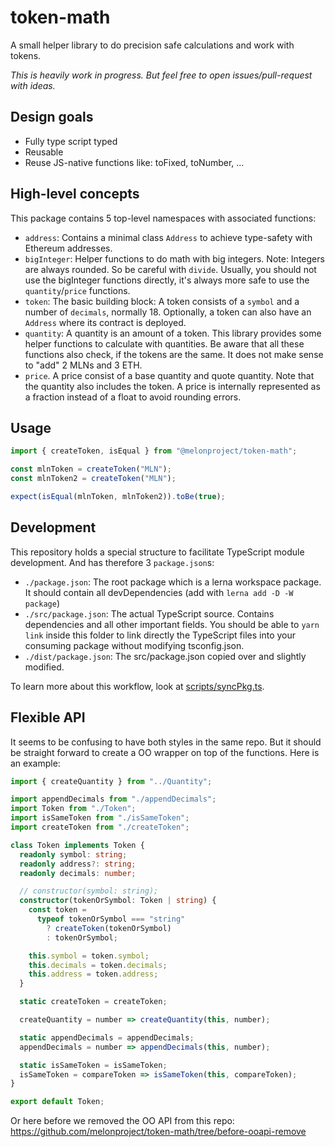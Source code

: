 # token-math

A small helper library to do precision safe calculations and work with tokens.

_This is heavily work in progress. But feel free to open issues/pull-request with ideas._

## Design goals

- Fully type script typed
- Reusable
- Reuse JS-native functions like: toFixed, toNumber, ...

## High-level concepts

This package contains 5 top-level namespaces with associated functions:

- `address`: Contains a minimal class `Address` to achieve type-safety with Ethereum addresses.
- `bigInteger`: Helper functions to do math with big integers. Note: Integers are always rounded. So be careful with `divide`. Usually, you should not use the bigInteger functions directly, it's always more safe to use the `quantity`/`price` functions.
- `token`: The basic building block: A token consists of a `symbol` and a number of `decimals`, normally 18. Optionally, a token can also have an `Address` where its contract is deployed.
- `quantity`: A quantity is an amount of a token. This library provides some helper functions to calculate with quantities. Be aware that all these functions also check, if the tokens are the same. It does not make sense to "add" 2 MLNs and 3 ETH.
- `price`. A price consist of a base quantity and quote quantity. Note that the quantity also includes the token. A price is internally represented as a fraction instead of a float to avoid rounding errors.

## Usage

```typescript
import { createToken, isEqual } from "@melonproject/token-math";

const mlnToken = createToken("MLN");
const mlnToken2 = createToken("MLN");

expect(isEqual(mlnToken, mlnToken2)).toBe(true);
```

## Development

This repository holds a special structure to facilitate TypeScript module development. And has therefore 3 `package.json`s:

- `./package.json`: The root package which is a lerna workspace package. It should contain all devDependencies (add with `lerna add -D -W package`)
- `./src/package.json`: The actual TypeScript source. Contains dependencies and all other important fields. You should be able to `yarn link` inside this folder to link directly the TypeScript files into your consuming package without modifying tsconfig.json.
- `./dist/package.json`: The src/package.json copied over and slightly modified.

To learn more about this workflow, look at [scripts/syncPkg.ts](./scripts/syncPkg.ts).

## Flexible API

It seems to be confusing to have both styles in the same repo. But it should be straight forward to create a OO wrapper on top of the functions. Here is an example:

```typescript
import { createQuantity } from "../Quantity";

import appendDecimals from "./appendDecimals";
import Token from "./Token";
import isSameToken from "./isSameToken";
import createToken from "./createToken";

class Token implements Token {
  readonly symbol: string;
  readonly address?: string;
  readonly decimals: number;

  // constructor(symbol: string);
  constructor(tokenOrSymbol: Token | string) {
    const token =
      typeof tokenOrSymbol === "string"
        ? createToken(tokenOrSymbol)
        : tokenOrSymbol;

    this.symbol = token.symbol;
    this.decimals = token.decimals;
    this.address = token.address;
  }

  static createToken = createToken;

  createQuantity = number => createQuantity(this, number);

  static appendDecimals = appendDecimals;
  appendDecimals = number => appendDecimals(this, number);

  static isSameToken = isSameToken;
  isSameToken = compareToken => isSameToken(this, compareToken);
}

export default Token;
```

Or here before we removed the OO API from this repo: https://github.com/melonproject/token-math/tree/before-ooapi-remove
